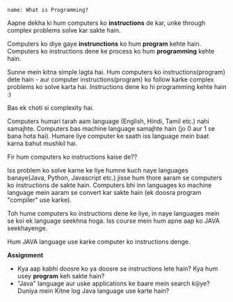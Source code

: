 ```ngMeta
name: What is Programming?
```

Aapne dekha ki hum computers ko **instructions** de kar, unke through complex problems solve kar sakte hain.

Computers ko diye gaye __instrunctions__ ko hum **program** kehte hain.
Computers ko instructions dene ke process ko hum **programming** kehte hain.

Sunne mein kitna simple lagta hai. Hum computers ko instructions(program) dete hain - aur computer instructions(program) ko follow karke complex problems ko solve karta hai.
Instructions dene ko hi programming kehte hain :)

Bas ek choti si complexity hai. 

Computers humari tarah aam language (English, Hindi, Tamil etc.) nahi samajhte. Computers bas machine language samajhte hain (jo 0 aur 1 se bana hota hai). Humare liye computer ke saath iss language mein baat karna bahut mushkil hai.

Fir hum computers ko instructions kaise de??

Iss problem ko solve karne ke liye humne kuch naye languages banaye(Java, Python, Javascript etc.) jisse hum thore aaram se computers ko instructions de sakte hain. Computers bhi inn languages ko machine language mein aaram se convert kar sakte hain (ek doosra program "compiler" use karke).


Toh hume computers ko instructions dene ke liye, in naye languages mein se koi ek language seekhna hoga. Iss course mein hum apne aap ko JAVA seekhayenge.

Hum JAVA language use karke computer ko instructions denge.


**Assignment**
- Kya aap kabhi doosre ko ya doosre se instructions lete hain? Kya hum usey __program__ keh sakte hain?
- "Java" language aur uske applications ke baare mein search kijiye? Duniya mein Kitne log Java language use karte hain?